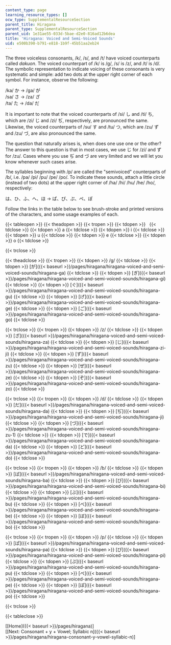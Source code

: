 ```yaml
---
content_type: page
learning_resource_types: []
ocw_type: SupplementalResourceSection
parent_title: Hiragana
parent_type: SupplementalResourceSection
parent_uid: 1e31ae55-033d-5bae-d2e0-816ad12b6dea
title: 'Hiragana: Voiced and Semi-Voiced Sounds'
uid: e500b390-b791-e818-1b9f-45b51aa2eb24
---
```


The three voiceless consonants, /k/, /s/, and /t/ have voiced counterparts called _dakuon_. The voiced counterpart of /k/ is /g/, /s/ is /z/, and /t/ is /d/. The symbolic representation to indicate voicing of these consonants is very systematic and simple: add two dots at the upper right corner of each symbol. For instance, observe the following:

/ka/ か → /ga/ が  
/sa/ さ → /za/ ざ  
/ta/ た → /da/ だ

It is important to note that the voiced counterparts of /si/ し and /ti/ ち, which are /zi/ じ and /zi/ ぢ, respectively, are pronounced the same. Likewise, the voiced counterparts of /su/ す and /tu/ つ, which are /zu/ ず and /zu/ づ, are also pronounced the same.

The question that naturally arises is, when does one use one or the other? The answer to this question is that in most cases, we use じ for /zi/ and ず for /zu/. Cases where you use ぢ and づ are very limited and we will let you know whenever such cases arise.

The syllables beginning with /p/ are called the "semivoiced" counterparts of /b/, i.e. /pa/ /pi/ /pu/ /pe/ /po/. To indicate these sounds, attach a little circle (instead of two dots) at the upper right corner of /ha/ /hi/ /hu/ /he/ /ho/, respectively:

は、ひ、ふ、へ、ほ → ぱ、ぴ、ぷ、ぺ、ぽ

Follow the links in the table below to see brush-stroke and printed versions of the characters, and some usage examples of each.

{{< tableopen >}}
{{< theadopen >}}
{{< tropen >}}
{{< tdopen >}}
 
{{< tdclose >}}
{{< tdopen >}}
a
{{< tdclose >}}
{{< tdopen >}}
i
{{< tdclose >}}
{{< tdopen >}}
u
{{< tdclose >}}
{{< tdopen >}}
e
{{< tdclose >}}
{{< tdopen >}}
o
{{< tdclose >}}

{{< trclose >}}

{{< theadclose >}}
{{< tropen >}}
{{< tdopen >}}
/g/
{{< tdclose >}}
{{< tdopen >}}
[が]({{< baseurl >}}/pages/hiragana/hiragana-voiced-and-semi-voiced-sounds/hiragana-ga)
{{< tdclose >}}
{{< tdopen >}}
[ぎ]({{< baseurl >}}/pages/hiragana/hiragana-voiced-and-semi-voiced-sounds/hiragana-gi)
{{< tdclose >}}
{{< tdopen >}}
[ぐ]({{< baseurl >}}/pages/hiragana/hiragana-voiced-and-semi-voiced-sounds/hiragana-gu)
{{< tdclose >}}
{{< tdopen >}}
[げ]({{< baseurl >}}/pages/hiragana/hiragana-voiced-and-semi-voiced-sounds/hiragana-ge)
{{< tdclose >}}
{{< tdopen >}}
[ご]({{< baseurl >}}/pages/hiragana/hiragana-voiced-and-semi-voiced-sounds/hiragana-go)
{{< tdclose >}}

{{< trclose >}}
{{< tropen >}}
{{< tdopen >}}
/z/
{{< tdclose >}}
{{< tdopen >}}
[ざ]({{< baseurl >}}/pages/hiragana/hiragana-voiced-and-semi-voiced-sounds/hiragana-za)
{{< tdclose >}}
{{< tdopen >}}
[じ]({{< baseurl >}}/pages/hiragana/hiragana-voiced-and-semi-voiced-sounds/hiragana-zi-ji)
{{< tdclose >}}
{{< tdopen >}}
[ず]({{< baseurl >}}/pages/hiragana/hiragana-voiced-and-semi-voiced-sounds/hiragana-zu)
{{< tdclose >}}
{{< tdopen >}}
[ぜ]({{< baseurl >}}/pages/hiragana/hiragana-voiced-and-semi-voiced-sounds/hiragana-ze)
{{< tdclose >}}
{{< tdopen >}}
[ぞ]({{< baseurl >}}/pages/hiragana/hiragana-voiced-and-semi-voiced-sounds/hiragana-zo)
{{< tdclose >}}

{{< trclose >}}
{{< tropen >}}
{{< tdopen >}}
/d/
{{< tdclose >}}
{{< tdopen >}}
[だ]({{< baseurl >}}/pages/hiragana/hiragana-voiced-and-semi-voiced-sounds/hiragana-da)
{{< tdclose >}}
{{< tdopen >}}
[ぢ]({{< baseurl >}}/pages/hiragana/hiragana-voiced-and-semi-voiced-sounds/hiragana-ji)
{{< tdclose >}}
{{< tdopen >}}
[づ]({{< baseurl >}}/pages/hiragana/hiragana-voiced-and-semi-voiced-sounds/hiragana-zu-1)
{{< tdclose >}}
{{< tdopen >}}
[で]({{< baseurl >}}/pages/hiragana/hiragana-voiced-and-semi-voiced-sounds/hiragana-da)
{{< tdclose >}}
{{< tdopen >}}
[ど]({{< baseurl >}}/pages/hiragana/hiragana-voiced-and-semi-voiced-sounds/hiragana-do)
{{< tdclose >}}

{{< trclose >}}
{{< tropen >}}
{{< tdopen >}}
/b/
{{< tdclose >}}
{{< tdopen >}}
[ば]({{< baseurl >}}/pages/hiragana/hiragana-voiced-and-semi-voiced-sounds/hiragana-ba)
{{< tdclose >}}
{{< tdopen >}}
[び]({{< baseurl >}}/pages/hiragana/hiragana-voiced-and-semi-voiced-sounds/hiragana-bi)
{{< tdclose >}}
{{< tdopen >}}
[ぶ]({{< baseurl >}}/pages/hiragana/hiragana-voiced-and-semi-voiced-sounds/hiragana-bu)
{{< tdclose >}}
{{< tdopen >}}
[べ]({{< baseurl >}}/pages/hiragana/hiragana-voiced-and-semi-voiced-sounds/hiragana-be)
{{< tdclose >}}
{{< tdopen >}}
[ぼ]({{< baseurl >}}/pages/hiragana/hiragana-voiced-and-semi-voiced-sounds/hiragana-bo)
{{< tdclose >}}

{{< trclose >}}
{{< tropen >}}
{{< tdopen >}}
/p/
{{< tdclose >}}
{{< tdopen >}}
[ぱ]({{< baseurl >}}/pages/hiragana/hiragana-voiced-and-semi-voiced-sounds/hiragana-pa)
{{< tdclose >}}
{{< tdopen >}}
[ぴ]({{< baseurl >}}/pages/hiragana/hiragana-voiced-and-semi-voiced-sounds/hiragana-pi)
{{< tdclose >}}
{{< tdopen >}}
[ぷ]({{< baseurl >}}/pages/hiragana/hiragana-voiced-and-semi-voiced-sounds/hiragana-pu)
{{< tdclose >}}
{{< tdopen >}}
[ぺ]({{< baseurl >}}/pages/hiragana/hiragana-voiced-and-semi-voiced-sounds/hiragana-pe)
{{< tdclose >}}
{{< tdopen >}}
[ぽ]({{< baseurl >}}/pages/hiragana/hiragana-voiced-and-semi-voiced-sounds/hiragana-po)
{{< tdclose >}}

{{< trclose >}}

{{< tableclose >}}

  
\[[Home]({{< baseurl >}}/pages/hiragana)\]  
\[[Next: Consonant + y + Vowel; Syllabic n]({{< baseurl >}}/pages/hiragana/hiragana-consonant-y-vowel-syllabic-n)\]